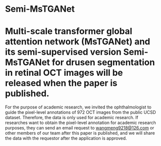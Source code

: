 # Semi-MsTGANet
# Multi-scale transformer global attention network (MsTGANet) and its semi-supervised version Semi-MsTGANet for drusen segmentation in retinal OCT images will be released when the paper is published.
For the purpose of academic research, we invited the ophthalmologist to guide the pixel-level annotations of 972 OCT images from the public UCSD dataset. Therefore, the data is only used for academic research. If researches want to obtain the pixel-level annotation for academic research purposes, they can send an email request to wangmeng9218@126.com or other members of our team after this paper is published, and we will share the data with the requestor after the application is approved. 
